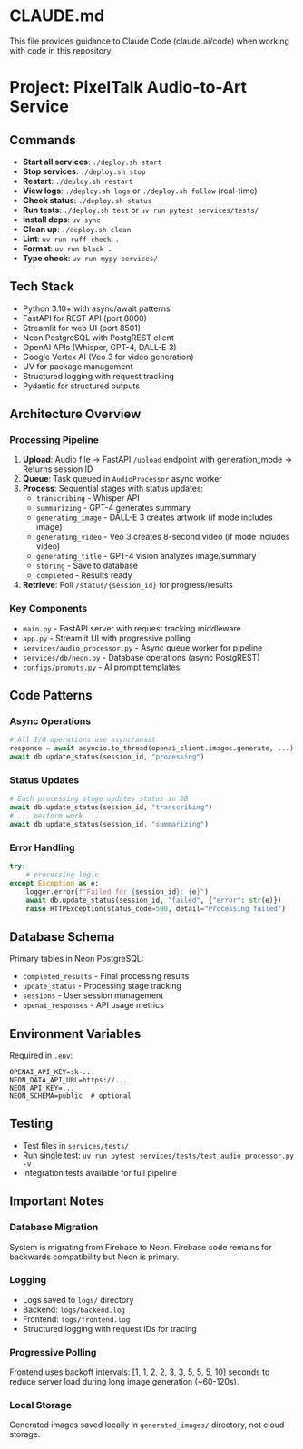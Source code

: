 # CLAUDE.md

This file provides guidance to Claude Code (claude.ai/code) when working with code in this repository.

# Project: PixelTalk Audio-to-Art Service

## Commands
- **Start all services**: `./deploy.sh start`
- **Stop services**: `./deploy.sh stop`
- **Restart**: `./deploy.sh restart`
- **View logs**: `./deploy.sh logs` or `./deploy.sh follow` (real-time)
- **Check status**: `./deploy.sh status`
- **Run tests**: `./deploy.sh test` or `uv run pytest services/tests/`
- **Install deps**: `uv sync`
- **Clean up**: `./deploy.sh clean`
- **Lint**: `uv run ruff check .`
- **Format**: `uv run black .`
- **Type check**: `uv run mypy services/`

## Tech Stack
- Python 3.10+ with async/await patterns
- FastAPI for REST API (port 8000)
- Streamlit for web UI (port 8501)
- Neon PostgreSQL with PostgREST client
- OpenAI APIs (Whisper, GPT-4, DALL-E 3)
- Google Vertex AI (Veo 3 for video generation)
- UV for package management
- Structured logging with request tracking
- Pydantic for structured outputs

## Architecture Overview

### Processing Pipeline
1. **Upload**: Audio file → FastAPI `/upload` endpoint with generation_mode → Returns session ID
2. **Queue**: Task queued in `AudioProcessor` async worker
3. **Process**: Sequential stages with status updates:
   - `transcribing` - Whisper API
   - `summarizing` - GPT-4 generates summary
   - `generating_image` - DALL-E 3 creates artwork (if mode includes image)
   - `generating_video` - Veo 3 creates 8-second video (if mode includes video)
   - `generating_title` - GPT-4 vision analyzes image/summary
   - `storing` - Save to database
   - `completed` - Results ready
4. **Retrieve**: Poll `/status/{session_id}` for progress/results

### Key Components
- `main.py` - FastAPI server with request tracking middleware
- `app.py` - Streamlit UI with progressive polling
- `services/audio_processor.py` - Async queue worker for pipeline
- `services/db/neon.py` - Database operations (async PostgREST)
- `configs/prompts.py` - AI prompt templates

## Code Patterns

### Async Operations
```python
# All I/O operations use async/await
response = await asyncio.to_thread(openai_client.images.generate, ...)
await db.update_status(session_id, "processing")
```

### Status Updates
```python
# Each processing stage updates status in DB
await db.update_status(session_id, "transcribing")
# ... perform work ...
await db.update_status(session_id, "summarizing")
```

### Error Handling
```python
try:
    # processing logic
except Exception as e:
    logger.error(f"Failed for {session_id}: {e}")
    await db.update_status(session_id, "failed", {"error": str(e)})
    raise HTTPException(status_code=500, detail="Processing failed")
```

## Database Schema

Primary tables in Neon PostgreSQL:
- `completed_results` - Final processing results
- `update_status` - Processing stage tracking
- `sessions` - User session management
- `openai_responses` - API usage metrics

## Environment Variables
Required in `.env`:
```
OPENAI_API_KEY=sk-...
NEON_DATA_API_URL=https://...
NEON_API_KEY=...
NEON_SCHEMA=public  # optional
```

## Testing
- Test files in `services/tests/`
- Run single test: `uv run pytest services/tests/test_audio_processor.py -v`
- Integration tests available for full pipeline

## Important Notes

### Database Migration
System is migrating from Firebase to Neon. Firebase code remains for backwards compatibility but Neon is primary.

### Logging
- Logs saved to `logs/` directory
- Backend: `logs/backend.log`
- Frontend: `logs/frontend.log`
- Structured logging with request IDs for tracing

### Progressive Polling
Frontend uses backoff intervals: [1, 1, 2, 2, 3, 3, 5, 5, 5, 10] seconds to reduce server load during long image generation (~60-120s).

### Local Storage
Generated images saved locally in `generated_images/` directory, not cloud storage.